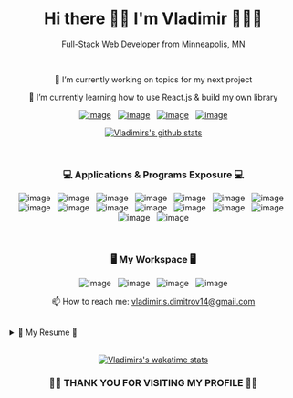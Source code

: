 <div align="center">
<h1>Hi there 👋🏾 I'm Vladimir 🧑🏾‍💻</h1>

Full-Stack Web Developer from Minneapolis, MN

<br>

🔭 I’m currently working on topics for my next project

🌱 I’m currently learning how to use React.js & build my own library

[![image](https://img.shields.io/badge/LinkedIn-0077B5?style=for-the-badge&logo=linkedin&logoColor=white
)](https://www.linkedin.com/in/vladimirsdimitrov/)
&nbsp;
[![image](https://img.shields.io/badge/Instagram-E4405F?style=for-the-badge&logo=instagram&logoColor=white)](https://www.instagram.com/dev_vlady/)
&nbsp;
[![image](https://img.shields.io/badge/Portfolio-0077B5?style=for-the-badge&logo=Portfolio&logoColor=white
)](https://vdimitrov-portfolio.herokuapp.com/)
&nbsp;
[![image](https://img.shields.io/badge/GitHub-100000?style=for-the-badge&logo=github&logoColor=white
)](https://github.com/Vlady14?tab=repositories)

[![Vladimirs's github stats](https://github-readme-stats.vercel.app/api?username=vlady14&hide=contribs&show_icons=true&theme=highcontrast)](https://github.com/vlady14/github-readme-stats)

<br>

<h3>💻 Applications & Programs Exposure 💻</h3>

![image](https://img.shields.io/badge/HTML5-E34F26?style=for-the-badge&logo=html5&logoColor=white)
&nbsp;
![image](https://img.shields.io/badge/CSS3-1572B6?style=for-the-badge&logo=css3&logoColor=white)
&nbsp;
![image](https://img.shields.io/badge/JavaScript-F7DF1E?style=for-the-badge&logo=javascript&logoColor=black)
&nbsp;
![image](https://img.shields.io/badge/Node.js-43853D?style=for-the-badge&logo=node.js&logoColor=white)
&nbsp;
![image](https://img.shields.io/badge/Express.js-404D59?style=for-the-badge)
&nbsp;
![image](https://img.shields.io/badge/React-20232A?style=for-the-badge&logo=react&logoColor=61DAFB)
&nbsp;
![image](https://img.shields.io/badge/jQuery-0769AD?style=for-the-badge&logo=jquery&logoColor=white)
&nbsp;
![image](https://img.shields.io/badge/MySQL-00000F?style=for-the-badge&logo=mysql&logoColor=white)
&nbsp;
![image](https://img.shields.io/badge/MongoDB-4EA94B?style=for-the-badge&logo=mongodb&logoColor=white)
&nbsp;
![image](https://img.shields.io/badge/Heroku-430098?style=for-the-badge&logo=heroku&logoColor=white)
&nbsp;
![image](https://img.shields.io/badge/bulma-teal?style=for-the-badge&logo=bulma&logoColor=white)
&nbsp;
![image](https://img.shields.io/badge/postman-orange?style=for-the-badge&logo=postman&logoColor=white)
&nbsp;
![image](https://img.shields.io/badge/json-teal?style=for-the-badge&logo=json&logoColor=white)
&nbsp;
![image](https://img.shields.io/badge/webpack-blue?style=for-the-badge&logo=webpack&logoColor=white)
&nbsp;
![image](https://img.shields.io/badge/npm-white?style=for-the-badge&logo=npm&logoColor=white)
&nbsp;
![image](https://img.shields.io/badge/github-black?style=for-the-badge&logo=github&logoColor=white)




<br>

<h3>🖥 My Workspace 🖥</h3>

![image](https://img.shields.io/badge/Apple-iMac_5k_2020-999999?style=for-the-badge&logo=apple&logoColor=white)
&nbsp;
![image](https://img.shields.io/badge/Intel-6_Core_i5-0071C5?style=for-the-badge&logo=intel&logoColor=white)
&nbsp;
![image](https://img.shields.io/badge/Ram-8_GB-0071C5?style=for-the-badge&logo=ram&logoColor=white)
&nbsp;
![image](https://img.shields.io/badge/Big_Sur-000000?style=for-the-badge&logo=ios&logoColor=white)

📫 How to reach me: vladimir.s.dimitrov14@gmail.com


<br>

<details align="left">

  <summary>📑 My Resume 📑</summary>
      <a href="https://github.com/Vlady14/VDimitrovs_Resume/raw/main/Vladimir%20Dimitrov%20%7C%20Web%20Developer.pdf">Download Resume</a>

  <h3>📚Education</h3>

  * 📆 2020 - 2021
  * 📍Rutgers, The State University of New Jersey
    * Full-Stack Web Development Certificate
  * 📆 2014 - 2016
  * 📍Metro State, Metropolitan State Univerity
    * Bachelors of Science in Marketing
</details>

<br>

[![Vladimirs's wakatime stats](https://github-readme-stats.vercel.app/api/wakatime?username=Dev_Vlady&layout=compact&theme=highcontrast)](https://github.com/anuraghazra/github-readme-stats)

<h3>🙏🏾 THANK YOU FOR VISITING MY PROFILE 🙏🏾</h3>
</div>


